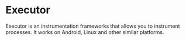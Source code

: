 Executor
========

Executor is an instrumentation frameworks that allows you to instrument processes. It works on Android, Linux and other similar platforms.
